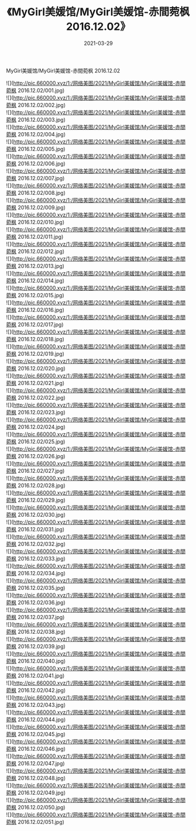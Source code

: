 ﻿---
layout: post
title:  《MyGirl美媛馆/MyGirl美媛馆-赤間菀枫 2016.12.02》
date:   2021-03-29
img: http://pic.660000.xyz/1:/网络美图/2021/MyGirl美媛馆/MyGirl美媛馆-赤間菀枫 2016.12.02/000.jpg
categories: [美女, 清纯, 唯美]
---

MyGirl美媛馆/MyGirl美媛馆-赤間菀枫 2016.12.02

 ![](http://pic.660000.xyz/1:/网络美图/2021/MyGirl美媛馆/MyGirl美媛馆-赤間菀枫 2016.12.02/001.jpg) <br>![](http://pic.660000.xyz/1:/网络美图/2021/MyGirl美媛馆/MyGirl美媛馆-赤間菀枫 2016.12.02/002.jpg) <br>![](http://pic.660000.xyz/1:/网络美图/2021/MyGirl美媛馆/MyGirl美媛馆-赤間菀枫 2016.12.02/003.jpg) <br>![](http://pic.660000.xyz/1:/网络美图/2021/MyGirl美媛馆/MyGirl美媛馆-赤間菀枫 2016.12.02/004.jpg) <br>![](http://pic.660000.xyz/1:/网络美图/2021/MyGirl美媛馆/MyGirl美媛馆-赤間菀枫 2016.12.02/005.jpg) <br>![](http://pic.660000.xyz/1:/网络美图/2021/MyGirl美媛馆/MyGirl美媛馆-赤間菀枫 2016.12.02/006.jpg) <br>![](http://pic.660000.xyz/1:/网络美图/2021/MyGirl美媛馆/MyGirl美媛馆-赤間菀枫 2016.12.02/007.jpg) <br>![](http://pic.660000.xyz/1:/网络美图/2021/MyGirl美媛馆/MyGirl美媛馆-赤間菀枫 2016.12.02/008.jpg) <br>![](http://pic.660000.xyz/1:/网络美图/2021/MyGirl美媛馆/MyGirl美媛馆-赤間菀枫 2016.12.02/009.jpg) <br>![](http://pic.660000.xyz/1:/网络美图/2021/MyGirl美媛馆/MyGirl美媛馆-赤間菀枫 2016.12.02/010.jpg) <br>![](http://pic.660000.xyz/1:/网络美图/2021/MyGirl美媛馆/MyGirl美媛馆-赤間菀枫 2016.12.02/011.jpg) <br>![](http://pic.660000.xyz/1:/网络美图/2021/MyGirl美媛馆/MyGirl美媛馆-赤間菀枫 2016.12.02/012.jpg) <br>![](http://pic.660000.xyz/1:/网络美图/2021/MyGirl美媛馆/MyGirl美媛馆-赤間菀枫 2016.12.02/013.jpg) <br>![](http://pic.660000.xyz/1:/网络美图/2021/MyGirl美媛馆/MyGirl美媛馆-赤間菀枫 2016.12.02/014.jpg) <br>![](http://pic.660000.xyz/1:/网络美图/2021/MyGirl美媛馆/MyGirl美媛馆-赤間菀枫 2016.12.02/015.jpg) <br>![](http://pic.660000.xyz/1:/网络美图/2021/MyGirl美媛馆/MyGirl美媛馆-赤間菀枫 2016.12.02/016.jpg) <br>![](http://pic.660000.xyz/1:/网络美图/2021/MyGirl美媛馆/MyGirl美媛馆-赤間菀枫 2016.12.02/017.jpg) <br>![](http://pic.660000.xyz/1:/网络美图/2021/MyGirl美媛馆/MyGirl美媛馆-赤間菀枫 2016.12.02/018.jpg) <br>![](http://pic.660000.xyz/1:/网络美图/2021/MyGirl美媛馆/MyGirl美媛馆-赤間菀枫 2016.12.02/019.jpg) <br>![](http://pic.660000.xyz/1:/网络美图/2021/MyGirl美媛馆/MyGirl美媛馆-赤間菀枫 2016.12.02/020.jpg) <br>![](http://pic.660000.xyz/1:/网络美图/2021/MyGirl美媛馆/MyGirl美媛馆-赤間菀枫 2016.12.02/021.jpg) <br>![](http://pic.660000.xyz/1:/网络美图/2021/MyGirl美媛馆/MyGirl美媛馆-赤間菀枫 2016.12.02/022.jpg) <br>![](http://pic.660000.xyz/1:/网络美图/2021/MyGirl美媛馆/MyGirl美媛馆-赤間菀枫 2016.12.02/023.jpg) <br>![](http://pic.660000.xyz/1:/网络美图/2021/MyGirl美媛馆/MyGirl美媛馆-赤間菀枫 2016.12.02/024.jpg) <br>![](http://pic.660000.xyz/1:/网络美图/2021/MyGirl美媛馆/MyGirl美媛馆-赤間菀枫 2016.12.02/025.jpg) <br>![](http://pic.660000.xyz/1:/网络美图/2021/MyGirl美媛馆/MyGirl美媛馆-赤間菀枫 2016.12.02/026.jpg) <br>![](http://pic.660000.xyz/1:/网络美图/2021/MyGirl美媛馆/MyGirl美媛馆-赤間菀枫 2016.12.02/027.jpg) <br>![](http://pic.660000.xyz/1:/网络美图/2021/MyGirl美媛馆/MyGirl美媛馆-赤間菀枫 2016.12.02/028.jpg) <br>![](http://pic.660000.xyz/1:/网络美图/2021/MyGirl美媛馆/MyGirl美媛馆-赤間菀枫 2016.12.02/029.jpg) <br>![](http://pic.660000.xyz/1:/网络美图/2021/MyGirl美媛馆/MyGirl美媛馆-赤間菀枫 2016.12.02/030.jpg) <br>![](http://pic.660000.xyz/1:/网络美图/2021/MyGirl美媛馆/MyGirl美媛馆-赤間菀枫 2016.12.02/031.jpg) <br>![](http://pic.660000.xyz/1:/网络美图/2021/MyGirl美媛馆/MyGirl美媛馆-赤間菀枫 2016.12.02/032.jpg) <br>![](http://pic.660000.xyz/1:/网络美图/2021/MyGirl美媛馆/MyGirl美媛馆-赤間菀枫 2016.12.02/033.jpg) <br>![](http://pic.660000.xyz/1:/网络美图/2021/MyGirl美媛馆/MyGirl美媛馆-赤間菀枫 2016.12.02/034.jpg) <br>![](http://pic.660000.xyz/1:/网络美图/2021/MyGirl美媛馆/MyGirl美媛馆-赤間菀枫 2016.12.02/035.jpg) <br>![](http://pic.660000.xyz/1:/网络美图/2021/MyGirl美媛馆/MyGirl美媛馆-赤間菀枫 2016.12.02/036.jpg) <br>![](http://pic.660000.xyz/1:/网络美图/2021/MyGirl美媛馆/MyGirl美媛馆-赤間菀枫 2016.12.02/037.jpg) <br>![](http://pic.660000.xyz/1:/网络美图/2021/MyGirl美媛馆/MyGirl美媛馆-赤間菀枫 2016.12.02/038.jpg) <br>![](http://pic.660000.xyz/1:/网络美图/2021/MyGirl美媛馆/MyGirl美媛馆-赤間菀枫 2016.12.02/039.jpg) <br>![](http://pic.660000.xyz/1:/网络美图/2021/MyGirl美媛馆/MyGirl美媛馆-赤間菀枫 2016.12.02/040.jpg) <br>![](http://pic.660000.xyz/1:/网络美图/2021/MyGirl美媛馆/MyGirl美媛馆-赤間菀枫 2016.12.02/041.jpg) <br>![](http://pic.660000.xyz/1:/网络美图/2021/MyGirl美媛馆/MyGirl美媛馆-赤間菀枫 2016.12.02/042.jpg) <br>![](http://pic.660000.xyz/1:/网络美图/2021/MyGirl美媛馆/MyGirl美媛馆-赤間菀枫 2016.12.02/043.jpg) <br>![](http://pic.660000.xyz/1:/网络美图/2021/MyGirl美媛馆/MyGirl美媛馆-赤間菀枫 2016.12.02/044.jpg) <br>![](http://pic.660000.xyz/1:/网络美图/2021/MyGirl美媛馆/MyGirl美媛馆-赤間菀枫 2016.12.02/045.jpg) <br>![](http://pic.660000.xyz/1:/网络美图/2021/MyGirl美媛馆/MyGirl美媛馆-赤間菀枫 2016.12.02/046.jpg) <br>![](http://pic.660000.xyz/1:/网络美图/2021/MyGirl美媛馆/MyGirl美媛馆-赤間菀枫 2016.12.02/047.jpg) <br>![](http://pic.660000.xyz/1:/网络美图/2021/MyGirl美媛馆/MyGirl美媛馆-赤間菀枫 2016.12.02/048.jpg) <br>![](http://pic.660000.xyz/1:/网络美图/2021/MyGirl美媛馆/MyGirl美媛馆-赤間菀枫 2016.12.02/049.jpg) <br>![](http://pic.660000.xyz/1:/网络美图/2021/MyGirl美媛馆/MyGirl美媛馆-赤間菀枫 2016.12.02/050.jpg) <br>![](http://pic.660000.xyz/1:/网络美图/2021/MyGirl美媛馆/MyGirl美媛馆-赤間菀枫 2016.12.02/051.jpg) <br>